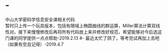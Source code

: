 # -
中山大学密码学信息安全课相关代码  
暂时只上传一个玩具版本，包括有限域上椭圆曲线的群运算，Miller算法计算双线性对。接下来慢慢修改后再将所有代码放上来并修改好规范，希望能够对今后选这门课的同学提供一点点帮助-2019.2.13
#-
最近太忙了鸽了，等考完试再加上去吧（如果有空且记得）-2019.4.7
